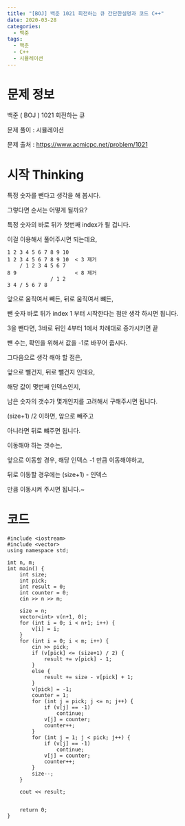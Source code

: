 ```yaml
---
title: "[BOJ] 백준 1021 회전하는 큐 간단한설명과 코드 C++"
date: 2020-03-28
categories: 
  - 백준
tags: 
  - 백준
  - C++
  - 시뮬레이션
---
```

# 문제 정보
백준 ( BOJ ) 1021 회전하는 큐

문제 풀이 : 시뮬레이션

문제 출처 : https://www.acmicpc.net/problem/1021


# 시작 Thinking

특정 숫자를 뺀다고 생각을 해 봅시다. 

그렇다면 순서는 어떻게 될까요?

특정 숫자의 바로 뒤가 첫번째 index가 될 겁니다. 

이걸 이용해서 풀어주시면 되는데요, 
```
1 2 3 4 5 6 7 8 9 10
1 2 3 4 5 6 7 8 9 10  < 3 제거 
    / 1 2 3 4 5 6 7
8 9                   < 8 제거 
              / 1 2
3 4 / 5 6 7 8
```

앞으로 움직여서 빼든, 뒤로 움직여서 뺴든, 

뺀 숫자 바로 뒤가 index 1 부터 시작한다는 점만 생각 하시면 됩니다. 

3을 뺀다면, 3바로 뒤인 4부터 1에서 차례대로 증가시키면 끝

뺸 수는, 확인을 위해서 값을 -1로 바꾸어 줍시다. 

그다음으로 생각 해야 할 점은, 

앞으로 뺼건지, 뒤로 뺄건지 인데요, 

해당 값이 몇번째 인덱스인지, 

남은 숫자의 갯수가 몇개인지를 고려해서 구해주시면 됩니다. 

(size+1) /2 이하면, 앞으로 빼주고

아니라면 뒤로 뺴주면 됩니다. 

이동해야 하는 갯수는,

앞으로 이동할 경우, 해당 인덱스 -1 만큼 이동해야하고, 

뒤로 이동할 경우에는 (size+1) - 인덱스 

만큼 이동시켜 주시면 됩니다.~


# 코드

```
#include <iostream>
#include <vector>
using namespace std;

int n, m;
int main() {
	int size;
	int pick;
	int result = 0;
	int counter = 0;
	cin >> n >> m;

	size = n; 
	vector<int> v(n+1, 0);
	for (int i = 0; i < n+1; i++) {
		v[i] = i;
	}
	for (int i = 0; i < m; i++) {
		cin >> pick;
		if (v[pick] <= (size+1) / 2) {
			result += v[pick] - 1;
		}
		else {
			result += size - v[pick] + 1;		
		}
		v[pick] = -1;
		counter = 1;
		for (int j = pick; j <= n; j++) {
			if (v[j] == -1)
				continue;
			v[j] = counter;
			counter++;
		}
		for (int j = 1; j < pick; j++) {
			if (v[j] == -1)
				continue;
			v[j] = counter;
			counter++;
		}
		size--;
	}

	cout << result;


	return 0;
}
```
